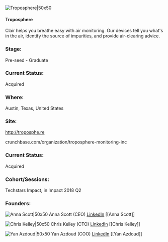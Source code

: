 

![Troposphere|50x50](https://apimg.techstars.com/connect/images/image_files/5b75b106a36c110af2000002/original/Clair_Logo_small.png)

#### Troposphere
Clair helps you breathe easy with air monitoring. Our devices tell you what's in the air, identify the source of impurities, and provide air-clearing advice.

### Stage: 
Pre-seed - Graduate 

### Current Status: 
Acquired

### Where:
Austin, Texas, United States

### Site:
http://troposphe.re



crunchbase.com/organization/troposphere-monitoring-inc

### Current Status: 
Acquired

### Cohort/Sessions: 
Techstars Impact, in Impact 2018 Q2

### Founders: 

![Anna Scott|50x50](https://apimg.techstars.com/connect/images/image_files/5b75b0a8a36c110af2000001/original/Anna-1.png) Anna Scott (CEO) [LinkedIn](https://linkedin.com/in/anna-van-der-togt-67204734) [[Anna Scott]]

![Chris Kelley|50x50](https://apimg.techstars.com/connect/images/image_files/5b75b16ea36c110ae4000016/original/Chris-2.png) Chris Kelley (CTO) [LinkedIn](https://linkedin.com/in/chris-kelley-a56844a) [[Chris Kelley]]

![Yan Azdoud|50x50](https://apimg.techstars.com/connect/images/image_files/5b75b1c4a36c110af2000003/original/Yan.png) Yan Azdoud (COO) [LinkedIn](https://linkedin.com/in/yan-azdoud-8a9284b9) [[Yan Azdoud]]


